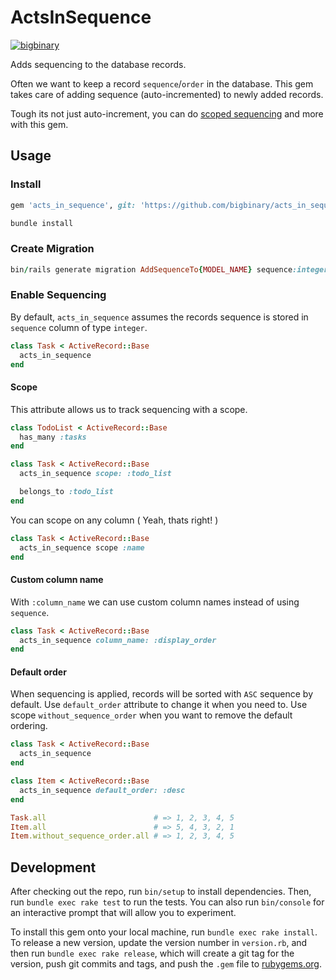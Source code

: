 # ActsInSequence

[![bigbinary](https://circleci.com/gh/bigbinary/acts_in_sequence/tree/master.svg?style=shield)](https://app.circleci.com/pipelines/github/bigbinary)


Adds sequencing to the database records.

Often we want to keep a record `sequence`/`order` in the database. This gem takes care of adding sequence (auto-incremented) to newly added records.

Tough its not just auto-increment, you can do [scoped sequencing](#scope) and more with this gem.

## Usage

### Install

```ruby
gem 'acts_in_sequence', git: 'https://github.com/bigbinary/acts_in_sequence'
```

```ruby
bundle install
```

### Create Migration

```ruby
bin/rails generate migration AddSequenceTo{MODEL_NAME} sequence:integer
```

### Enable Sequencing

By default, `acts_in_sequence` assumes the records sequence is stored in `sequence` column of type `integer`.

```ruby
class Task < ActiveRecord::Base
  acts_in_sequence
end
```

#### Scope
This attribute allows us to track sequencing with a scope.

```ruby
class TodoList < ActiveRecord::Base
  has_many :tasks
end

class Task < ActiveRecord::Base
  acts_in_sequence scope: :todo_list

  belongs_to :todo_list
end
```

You can scope on any column ( Yeah, thats right! )

```ruby
class Task < ActiveRecord::Base
  acts_in_sequence scope :name
end
```

#### Custom column name
With `:column_name` we can use custom column names instead of using `sequence`.

```ruby
class Task < ActiveRecord::Base
  acts_in_sequence column_name: :display_order
end
```

#### Default order
When sequencing is applied, records will be sorted with `ASC` sequence by default. Use `default_order` attribute to change it when you need to.
Use scope `without_sequence_order` when you want to remove the default ordering.

```ruby
class Task < ActiveRecord::Base
  acts_in_sequence
end

class Item < ActiveRecord::Base
  acts_in_sequence default_order: :desc
end

Task.all                        # => 1, 2, 3, 4, 5
Item.all                        # => 5, 4, 3, 2, 1
Item.without_sequence_order.all # => 1, 2, 3, 4, 5
```

## Development

After checking out the repo, run `bin/setup` to install dependencies. Then, run `bundle exec rake test` to run the tests. You can also run `bin/console` for an interactive prompt that will allow you to experiment.

To install this gem onto your local machine, run `bundle exec rake install`. To release a new version, update the version number in `version.rb`, and then run `bundle exec rake release`, which will create a git tag for the version, push git commits and tags, and push the `.gem` file to [rubygems.org](https://rubygems.org).

